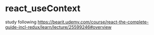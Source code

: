 # react_useContext
study following https://bearit.udemy.com/course/react-the-complete-guide-incl-redux/learn/lecture/25599246#overview
